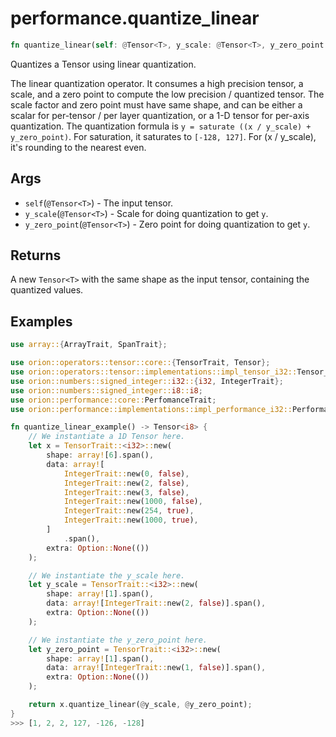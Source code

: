 # performance.quantize_linear

```rust
fn quantize_linear(self: @Tensor<T>, y_scale: @Tensor<T>, y_zero_point: @Tensor<T>) -> Tensor::<Q>;
```

Quantizes a Tensor using linear quantization.

The linear quantization operator. It consumes a high precision tensor, a scale, and a zero point 
to compute the low precision / quantized tensor. The scale factor and zero point must have same shape, 
and can be either a scalar for per-tensor / per layer quantization, or a 1-D tensor for per-axis quantization.
The quantization formula is `y = saturate ((x / y_scale) + y_zero_point)`. For saturation, it saturates to `[-128, 127]`. 
For (x / y_scale), it's rounding to the nearest even.

## Args

* `self`(`@Tensor<T>`) - The input tensor.
* `y_scale`(`@Tensor<T>`) - Scale for doing quantization to get `y`.
* `y_zero_point`(`@Tensor<T>`) - Zero point for doing quantization to get `y`.

## Returns

A new `Tensor<T>` with the same shape as the input tensor, containing the quantized values.

## Examples

```rust
use array::{ArrayTrait, SpanTrait};

use orion::operators::tensor::core::{TensorTrait, Tensor};
use orion::operators::tensor::implementations::impl_tensor_i32::Tensor_i32;
use orion::numbers::signed_integer::i32::{i32, IntegerTrait};
use orion::numbers::signed_integer::i8::i8;
use orion::performance::core::PerfomanceTrait;
use orion::performance::implementations::impl_performance_i32::Performance_i32_i8;

fn quantize_linear_example() -> Tensor<i8> {
    // We instantiate a 1D Tensor here.
    let x = TensorTrait::<i32>::new(
        shape: array![6].span(),
        data: array![
            IntegerTrait::new(0, false),
            IntegerTrait::new(2, false),
            IntegerTrait::new(3, false),
            IntegerTrait::new(1000, false),
            IntegerTrait::new(254, true),
            IntegerTrait::new(1000, true),
        ]
            .span(),
        extra: Option::None(())
    );

    // We instantiate the y_scale here.
    let y_scale = TensorTrait::<i32>::new(
        shape: array![1].span(),
        data: array![IntegerTrait::new(2, false)].span(),
        extra: Option::None(())
    );

    // We instantiate the y_zero_point here.
    let y_zero_point = TensorTrait::<i32>::new(
        shape: array![1].span(),
        data: array![IntegerTrait::new(1, false)].span(),
        extra: Option::None(())
    );

    return x.quantize_linear(@y_scale, @y_zero_point);
}
>>> [1, 2, 2, 127, -126, -128]
```
